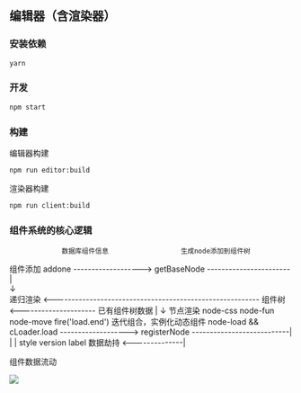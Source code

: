 ## 编辑器（含渲染器）

### 安装依赖

```bash
yarn
```

### 开发

```bash
npm start
```

### 构建

编辑器构建

```bash
npm run editor:build
```

渲染器构建

```bash
npm run client:build
```

### 组件系统的核心逻辑

                 数据库组件信息                  生成node添加到组件树
组件添加 addone -------------------> getBaseNode -----------------------
                                                                       |    
                                                                       ↓    
递归渲染 <--------------------------------------------------------- 组件树 <--------------------- 已有组件树数据
|
↓
节点渲染  node-css
         node-fun
         node-move                   fire('load.end')                  迭代组合，实例化动态组件
         node-load && cLoader.load -------------------> registerNode ---------------------------|
                                                        |
                                                        |
          style  version label  数据劫持 <--------------|

组件数据流动

![](http://on-img.com/chart_image/5b486756e4b09a67416957fc.png)
